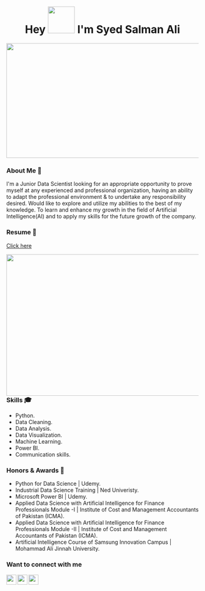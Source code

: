 <h1 align="center">Hey <img src="https://media.giphy.com/media/hvRJCLFzcasrR4ia7z/giphy.gif" width="70"> I'm Syed Salman Ali</h1>
</h1>

<div align="center"> 
    <img height="300" width="600" alt="" src="https://raw.githubusercontent.com/iampavangandhi/iampavangandhi/master/gifs/coder.gif" />
</div>

### About Me 🚀
I'm a Junior Data Scientist looking for an appropriate opportunity to prove myself at any experienced and professional organization, having an ability to adapt the professional environment & to undertake any responsibility desired. Would like to explore and utilize my abilities to the best of my knowledge. To learn and enhance 
my growth in the field of Artificial Intelligence(AI) and to apply my skills for the future growth of the company.

### Resume 📝
<a href="https://github.com/iSyedSalmanAli/iSyedSalmanAli/tree/main/CV/syedsalmanali_CV.pdf">Click here</a>

<img align="right" height="370" width="600" alt="" src="https://media.giphy.com/media/dWesBcTLavkZuG35MI/giphy.gif">

### Skills 🎓
- Python.
- Data Cleaning.
- Data Analysis.
- Data Visualization.
- Machine Learning.
- Power BI.
- Communication skills.

### Honors & Awards 🏅
- Python for Data Science | Udemy.
- Industrial Data Science Training | Ned Univeristy.
- Microsoft Power BI | Udemy.
- Applied Data Science with Artificial Intelligence for Finance Professionals Module -I | Institute of Cost and Management Accountants of Pakistan (ICMA).
- Applied Data Science with Artificial Intelligence for Finance Professionals Module -II | Institute of Cost and Management Accountants of Pakistan (ICMA).
- Artificial Intelligence Course of Samsung Innovation Campus | Mohammad Ali Jinnah University.

### Want to connect with me
<a href="mailto:i.syedsalmanali@gmail.com" target="_blank" rel="noopener noreferrer">
  <img align="left" width="26px" src="https://cdn1.iconfinder.com/data/icons/google-new-logos-1/32/gmail_new_logo-256.png" />
</a>

<a href="https://www.linkedin.com/in/syedsalman-ali" target="_blank" rel="noopener noreferrer">
  <img align="left" width="26px" src="https://cdn2.iconfinder.com/data/icons/social-media-2285/512/1_Linkedin_unofficial_colored_svg-256.png"  />
</a>

<a href="https://www.kaggle.com/isyedsalmanali" target="_blank" rel="noopener noreferrer">
  <img align="left" width="26px" src="https://cdn4.iconfinder.com/data/icons/logos-and-brands/512/189_Kaggle_logo_logos-256.png"  />
</a>
